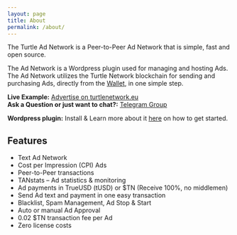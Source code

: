 ```yaml
---
layout: page
title: About
permalink: /about/
---
```


The Turtle Ad Network is a Peer-to-Peer Ad Network that is simple, fast and open source.

The Ad Network is a Wordpress plugin used for managing and hosting Ads.<br/>
The Ad Network utilizes the Turtle Network blockchain for sending and purchasing Ads, directly from the [Wallet](https://wallet.turtlenetwork.eu), in one simple step.

**Live Example:** [Advertise on turtlenetwork.eu](https://www.turtlenetwork.eu/advertise) <br/>
**Ask a Question or just want to chat?:** [Telegram Group](https://t.me/turtleadnetwork)

**Wordpress plugin:** Install & Learn more about it [here](https://wordpress.org/plugins/turtle-ad-network) on how to get started.

## Features

- Text Ad Network
- Cost per Impression (CPI) Ads
- Peer-to-Peer transactions
- TANstats – Ad statistics & monitoring
- Ad payments in TrueUSD (tUSD) or $TN (Receive 100%, no middlemen)
- Send Ad text and payment in one easy transaction
- Blacklist, Spam Management, Ad Stop & Start
- Auto or manual Ad Approval
- 0.02 $TN transaction fee per Ad
- Zero license costs
